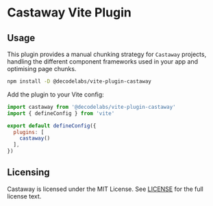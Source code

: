 # Castaway Vite Plugin

## Usage

This plugin provides a manual chunking strategy for `Castaway` projects, handling the different component frameworks used in your app and optimising page chunks.

```bash
npm install -D @decodelabs/vite-plugin-castaway
```

Add the plugin to your Vite config:

```javascript
import castaway from '@decodelabs/vite-plugin-castaway'
import { defineConfig } from 'vite'

export default defineConfig({
  plugins: [
    castaway()
  ],
})
```

## Licensing

Castaway is licensed under the MIT License. See [LICENSE](./LICENSE) for the full license text.
